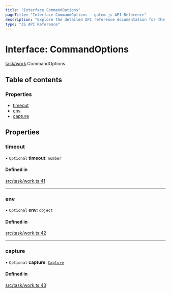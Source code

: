 ```yaml
---
title: "Interface CommandOptions"
pageTitle: "Interface CommandOptions - golem-js API Reference"
description: "Explore the detailed API reference documentation for the Interface CommandOptions within the golem-js SDK for the Golem Network."
type: "JS API Reference"
---
```

# Interface: CommandOptions

[task/work](../modules/task_work).CommandOptions

## Table of contents

### Properties

- [timeout](task_work.CommandOptions#timeout)
- [env](task_work.CommandOptions#env)
- [capture](task_work.CommandOptions#capture)

## Properties

### timeout

• `Optional` **timeout**: `number`

#### Defined in

[src/task/work.ts:41](https://github.com/golemfactory/golem-js/blob/22da85c/src/task/work.ts#L41)

___

### env

• `Optional` **env**: `object`

#### Defined in

[src/task/work.ts:42](https://github.com/golemfactory/golem-js/blob/22da85c/src/task/work.ts#L42)

___

### capture

• `Optional` **capture**: [`Capture`](../modules/script_command#capture)

#### Defined in

[src/task/work.ts:43](https://github.com/golemfactory/golem-js/blob/22da85c/src/task/work.ts#L43)
